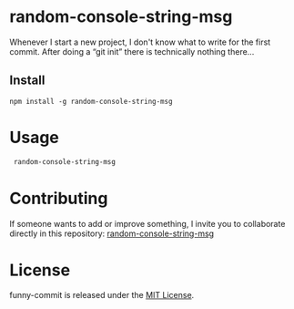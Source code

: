 # random-console-string-msg

Whenever I start a new project, I don't know what to write for the first commit. After doing a “git init” there is technically nothing there...

## Install

```npm
npm install -g random-console-string-msg
```

# Usage

```bash
 random-console-string-msg
```

# Contributing

If someone wants to add or improve something, I invite you to collaborate directly in this repository: [random-console-string-msg](https://github.com/dudleydelgado/random-console-string-msg)

# License

funny-commit is released under the [MIT License](https://opensource.org/licenses/MIT).